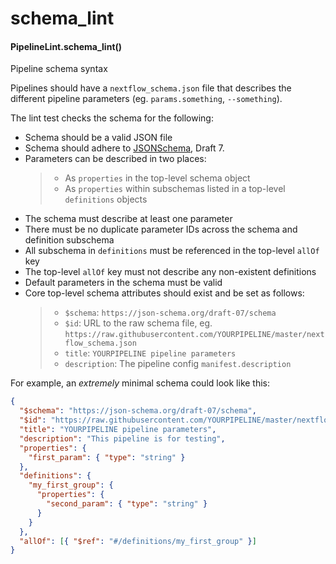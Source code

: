 # schema_lint

#### PipelineLint.schema_lint()

Pipeline schema syntax

Pipelines should have a `nextflow_schema.json` file that describes the different
pipeline parameters (eg. `params.something`, `--something`).

The lint test checks the schema for the following:

- Schema should be a valid JSON file
- Schema should adhere to [JSONSchema](https://json-schema.org/), Draft 7.
- Parameters can be described in two places:
  > - As `properties` in the top-level schema object
  > - As `properties` within subschemas listed in a top-level `definitions` objects
- The schema must describe at least one parameter
- There must be no duplicate parameter IDs across the schema and definition subschema
- All subschema in `definitions` must be referenced in the top-level `allOf` key
- The top-level `allOf` key must not describe any non-existent definitions
- Default parameters in the schema must be valid
- Core top-level schema attributes should exist and be set as follows:
  > - `$schema`: `https://json-schema.org/draft-07/schema`
  > - `$id`: URL to the raw schema file, eg. `https://raw.githubusercontent.com/YOURPIPELINE/master/nextflow_schema.json`
  > - `title`: `YOURPIPELINE pipeline parameters`
  > - `description`: The pipeline config `manifest.description`

For example, an _extremely_ minimal schema could look like this:

```json
{
  "$schema": "https://json-schema.org/draft-07/schema",
  "$id": "https://raw.githubusercontent.com/YOURPIPELINE/master/nextflow_schema.json",
  "title": "YOURPIPELINE pipeline parameters",
  "description": "This pipeline is for testing",
  "properties": {
    "first_param": { "type": "string" }
  },
  "definitions": {
    "my_first_group": {
      "properties": {
        "second_param": { "type": "string" }
      }
    }
  },
  "allOf": [{ "$ref": "#/definitions/my_first_group" }]
}
```
